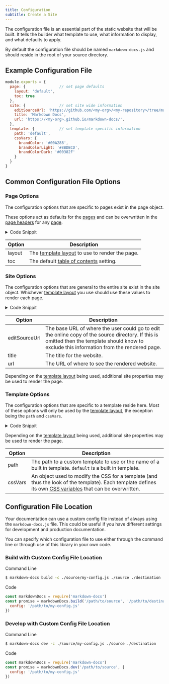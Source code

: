 ```yaml
---
title: Configuration
subtitle: Create a Site
---
```


The configuration file is an essential part of the static website that will be built. It tells the builder what template to use, what information to display, and what defaults to apply.

By default the configuration file should be named `markdown-docs.js` and should reside in the root of your source directory.

## Example Configuration File

```js
module.exports = {
  page: {               // set page defaults
    layout: 'default',
    toc: true
  },
  site: {               // set site wide information
    editSourceUrl: 'https://github.com/<my-org>/<my-repository>/tree/master/docs-src',
    title: 'Markdown Docs',
    url: 'https://<my-org>.github.io/markdown-docs/',
  },
  template: {           // set template specific information
    path: 'default',
    cssVars: {
      brandColor: '#00A288',
      brandColorLight: '#8BDBCD',
      brandColorDark: '#00382F'
    }
  }
}
```

## Common Configuration File Options

### Page Options

The configuration options that are specific to pages exist in the page object. 

These options act as defaults for the [pages](./pages.md) and can be overwritten in the [page headers](./pages.md#headers) for any [page](./pages.md).

<details><summary>Code Snippit</summary>
<div>

```js
module.exports = {
  page: {               // set page defaults
    layout: 'default',
    toc: true
  },
  ...
}
```

</div></details>

| Option | Description |
| ------ | ----------- |
| layout | The [template layout](../templates/index.md#layouts) to use to render the page. |
| toc | The default [table of contents](./pages.md#table-of-contents) setting. |

### Site Options

The configuration options that are general to the entire site exist in the site object. Whichever [template layout](../templates/index.md#layouts) you use should use these values to render each page.

<details><summary>Code Snippit</summary>
<div>

```js
module.exports = {
  ...
  site: {               // set site wide information
    editSourceUrl: 'https://github.com/<my-org>/<my-repository>/tree/master/docs-src',
    title: 'Markdown Docs',
    url: 'https://<my-org>.github.io/markdown-docs/',
  },
  ...
}
```

</div></details>

| Option | Description |
| ------ | ----------- |
| editSourceUrl | The base URL of where the user could go to edit the online copy of the source directory. If this is omitted then the template should know to exclude this information from the rendered page. |
| title | The title for the website. |
| url | The URL of where to see the rendered website. |

Depending on the [template layout](../templates/index.md#layouts) being used, additional site properties may be used to render the page.

### Template Options

The configuration options that are specific to a template reside here. Most of these options will only be used by the [template layout](../templates/index.md#layouts), the exception being the `path` and `cssVars`.

<details><summary>Code Snippit</summary>
<div>

```js
module.exports = {
  ...
  template: {               // set template specific information
    path: 'default',
    cssVars: {
      brandColor: '#00A288',
      brandColorLight: '#8BDBCD',
      brandColorDark: '#00382F'
    }
  }
}
```

</div></details>

Depending on the [template layout](../templates/index.md#layouts) being used, additional site properties may be used to render the page.

| Option | Description |
| ------ | ----------- |
| path | The path to a custom template to use or the name of a built in template. `default` is a built in template. |
| cssVars | An object used to modify the CSS for a template (and thus the look of the template). Each template defines its own [CSS variables](../templates/css-variables.md) that can be overwritten. |

## Configuration File Location

Your documentation can use a custom config file instead of always using the `markdown-docs.js` file. This could be useful if you have different settings for development and production documentation.

You can specify which configuration file to use either through the command line or through use of this library in your own code. 

### Build with Custom Config File Location

Command Line

```bash
$ markdown-docs build -c ./source/my-config.js ./source ./destination
```

Code

```js
const markdownDocs = require('markdown-docs')
const promise = markdownDocs.build('/path/to/source', '/path/to/destination', {
  config: '/path/to/my-config.js' 
})
```

### Develop with Custom Config File Location

Command Line

```bash
$ markdown-docs dev -c ./source/my-config.js ./source ./destination
```

Code

```js
const markdownDocs = require('markdown-docs')
const promise = markdownDocs.dev('/path/to/source', {
  config: '/path/to/my-config.js' 
})
```
